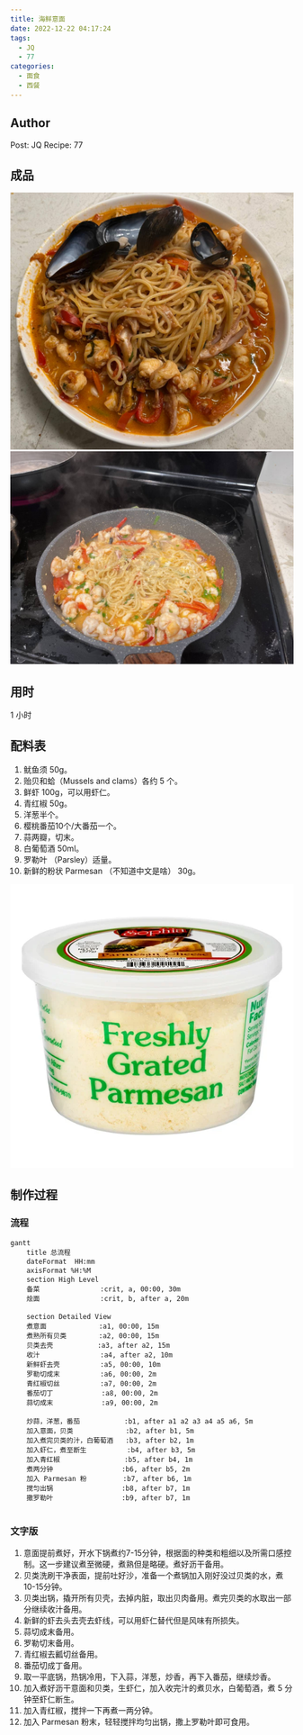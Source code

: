 ```yaml
---
title: 海鲜意面
date: 2022-12-22 04:17:24
tags:
  - JQ
  - 77
categories:
  - 面食
  - 西餐
---
```

## Author

Post: JQ
Recipe: 77

## 成品

![盘中版本](../images/%E6%B5%B7%E9%B2%9C%E6%84%8F%E9%9D%A2/2B25959D-B7DE-4BB0-93C8-336C3ABB16AD.jpg)
![端锅版本](../images/%E6%B5%B7%E9%B2%9C%E6%84%8F%E9%9D%A2/701A17D3-43F2-412A-A045-F42A641254BB.jpg)

## 用时

1 小时

## 配料表

1. 鱿鱼须 50g。
2. 贻贝和蛤（Mussels and clams）各约 5 个。
3. 鲜虾 100g，可以用虾仁。
4. 青红椒 50g。
5. 洋葱半个。
6. 樱桃番茄10个/大番茄一个。
7. 蒜两瓣，切末。
8. 白葡萄酒 50ml。
9. 罗勒叶 （Parsley）适量。
10. 新鲜的粉状 Parmesan （不知道中文是啥） 30g。

![Parmesan](../images/%E6%B5%B7%E9%B2%9C%E6%84%8F%E9%9D%A2/6H65C.webp)

## 制作过程

### 流程

```mermaid
gantt
    title 总流程
    dateFormat  HH:mm
    axisFormat %H:%M
    section High Level
    备菜               :crit, a, 00:00, 30m
    烩面               :crit, b, after a, 20m

    section Detailed View
    煮意面             :a1, 00:00, 15m
    煮熟所有贝类        :a2, 00:00, 15m
    贝类去壳           :a3, after a2, 15m
    收汁               :a4, after a2, 10m
    新鲜虾去壳          :a5, 00:00, 10m
    罗勒切成末          :a6, 00:00, 2m
    青红椒切丝          :a7, 00:00, 2m
    番茄切丁            :a8, 00:00, 2m
    蒜切成末            :a9, 00:00, 2m

    炒蒜，洋葱，番茄           :b1, after a1 a2 a3 a4 a5 a6, 5m
    加入意面，贝类             :b2, after b1, 5m
    加入煮完贝类的汁，白葡萄酒   :b3, after b2, 1m
    加入虾仁，煮至断生          :b4, after b3, 5m
    加入青红椒                :b5, after b4, 1m
    煮两分钟                 :b6, after b5, 2m
    加入 Parmesan 粉         :b7, after b6, 1m
    搅匀出锅                 :b8, after b7, 1m
    撒罗勒叶                 :b9, after b7, 1m


```

### 文字版

1. 意面提前煮好，开水下锅煮约7-15分钟，根据面的种类和粗细以及所需口感控制。这一步建议煮至微硬，煮熟但是略硬。煮好沥干备用。
2. 贝类洗刷干净表面，提前吐好沙，准备一个煮锅加入刚好没过贝类的水，煮10-15分钟。
3. 贝类出锅，撬开所有贝壳，去掉内脏，取出贝肉备用。煮完贝类的水取出一部分继续收汁备用。
4. 新鲜的虾去头去壳去虾线，可以用虾仁替代但是风味有所损失。
5. 蒜切成末备用。
6. 罗勒切末备用。
7. 青红椒去瓤切丝备用。
8. 番茄切成丁备用。
9. 取一平底锅，热锅冷用，下入蒜，洋葱，炒香，再下入番茄，继续炒香。
10. 加入煮好沥干意面和贝类，生虾仁，加入收完汁的煮贝水，白葡萄酒，煮 5 分钟至虾仁断生。
11. 加入青红椒，搅拌一下再煮一两分钟。
12. 加入 Parmesan 粉末，轻轻搅拌均匀出锅，撒上罗勒叶即可食用。
